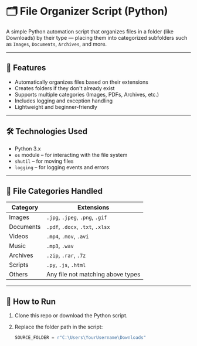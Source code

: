 # 🗂️ File Organizer Script (Python)

A simple Python automation script that organizes files in a folder (like Downloads) by their type — placing them into categorized subfolders such as `Images`, `Documents`, `Archives`, and more.

---

## 📌 Features

- Automatically organizes files based on their extensions
- Creates folders if they don't already exist
- Supports multiple categories (Images, PDFs, Archives, etc.)
- Includes logging and exception handling
- Lightweight and beginner-friendly

---

## 🛠️ Technologies Used

- Python 3.x
- `os` module – for interacting with the file system
- `shutil` – for moving files
- `logging` – for logging events and errors

---

## 📁 File Categories Handled

| Category   | Extensions                      |
|------------|----------------------------------|
| Images     | `.jpg`, `.jpeg`, `.png`, `.gif`  |
| Documents  | `.pdf`, `.docx`, `.txt`, `.xlsx` |
| Videos     | `.mp4`, `.mov`, `.avi`           |
| Music      | `.mp3`, `.wav`                   |
| Archives   | `.zip`, `.rar`, `.7z`            |
| Scripts    | `.py`, `.js`, `.html`            |
| Others     | Any file not matching above types|

---

## 🚀 How to Run

1. Clone this repo or download the Python script.

2. Replace the folder path in the script:
   ```python
   SOURCE_FOLDER = r"C:\Users\YourUsername\Downloads"
